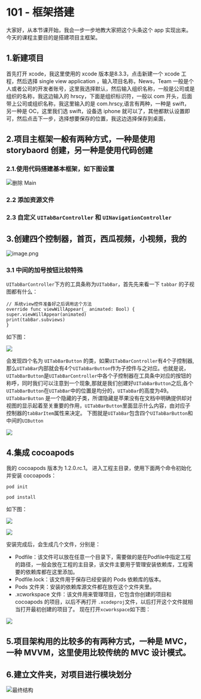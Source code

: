 # 101 - 框架搭建

大家好，从本节课开始，我会一步一步地教大家把这个头条这个  app 实现出来。
今天的课程主要目的是搭建项目主框架。

## 1.新建项目
首先打开 xcode，我这里使用的 xcode 版本是8.3.3，点击新建一个 xcode 工程，然后选择 single view application ，输入项目名称，News，Team 一般是个人或者公司的开发者账号，这里我选择默认，然后输入组织名称，一般是公司或是组织的名称，我这边输入的 hrscy，下面是组织标识符，一般以 com 开头，后面带上公司或组织名称，我这里输入的是 com.hrscy,语言有两种，一种是 swift，另一种是 OC，这里我们选 swift，设备选 iphone 就可以了，其他都默认设置即可，然后点击下一步，选择想要保存的位置，我这边选择保存到桌面，

## 2.项目主框架一般有两种方式，一种是使用 storybaord 创建，另一种是使用代码创建
### 2.1.使用代码搭建基本框架，如下图设置

![删除 Main](http://upload-images.jianshu.io/upload_images/1116587-4226ad0af45c1715.png?imageMogr2/auto-orient/strip%7CimageView2/2/w/1240)

### 2.2 添加资源文件

### 2.3 自定义 `UITabBarController` 和 `UINavigationController`

## 3.创建四个控制器，首页，西瓜视频，小视频，我的

![image.png](http://upload-images.jianshu.io/upload_images/1116587-867c1559ea140fa9.png?imageMogr2/auto-orient/strip%7CimageView2/2/w/1240)

### 3.1 中间的加号按钮比较特殊
`UITabBarController`下方的工具条称为`UITabBar`，首先先来看一下 `tabbar` 的子视图都有什么：
```
// 系统view控件准备好之后调用这个方法
override func viewWillAppear(_ animated: Bool) {
super.viewWillAppear(animated)
print(tabBar.subviews)
}
```
如下图：

![](http://upload-images.jianshu.io/upload_images/1116587-305a0000a0dbf092.png?imageMogr2/auto-orient/strip%7CimageView2/2/w/1240)

会发现四个名为 `UITabBarButton` 的类，如果`UITabBarController`有4个子控制器,那么`UITabBar`内部就会有4个`UITabBarButton`作为子控件与之对应。也就是说，`UITabBarButton`是`UITabBarController`中各个子控制器在工具条中对应的按钮的称呼，同时我们可以注意到一个现象,那就是我们创建好`UITabBarButton`之后,各个`UITabBarButton`在`UITabBar`中的位置是均分的，`UITabBar`的高度为49。`UITabBarButton` 是一个隐藏的子类，所谓隐藏是苹果没有在文档中明确提供却对视图的显示起着至关重要的作用，`UITabBarButton`⾥面显⽰什么内容，由对应子控制器的`tabBarItem`属性来决定。
下图就是`UITabBar`包含四个`UITabBarButton`和中间的`UIButton`

![](http://upload-images.jianshu.io/upload_images/1116587-d57268daa903acd9.png?imageMogr2/auto-orient/strip%7CimageView2/2/w/1240)


## 4.集成 cocoapods
我的 cocoapods 版本为 1.2.0.rc.1。
进入工程主目录，使用下面两个命令初始化并安装 cocoapods：
```
pod init

pod install
```
如下图：

![](http://upload-images.jianshu.io/upload_images/1116587-162aa2b0085c1cd8.png?imageMogr2/auto-orient/strip%7CimageView2/2/w/1240)


![](http://upload-images.jianshu.io/upload_images/1116587-0a5d4a11a65475aa.png?imageMogr2/auto-orient/strip%7CimageView2/2/w/1240)

安装完成后，会生成几个文件，分别是：
- Podfile：该文件可以放在任意一个目录下，需要做的是在Podfile中指定工程的路径，一般会放在工程的主目录，该文件主要用于管理安装依赖库，工程需要的依赖库都在这里添加。
- Podfile.lock：该文件用于保存已经安装的 Pods 依赖库的版本。
- Pods 文件夹：安装的依赖库源文件都在放在这个文件夹里。
- .xcworkspace 文件：该文件用来管理项目，它包含你创建的项目和cocoapods 的项目，以后不再打开 `.xcodeproj`文件，以后打开这个文件就相当打开最初创建的项目了。
现在打开`xcworkspace`如下图：

![](http://upload-images.jianshu.io/upload_images/1116587-b3d048f860da0455.png?imageMogr2/auto-orient/strip%7CimageView2/2/w/1240)

## 5.项目架构用的比较多的有两种方式，一种是 MVC，一种 MVVM，这里使用比较传统的 MVC 设计模式。
## 6.建立文件夹，对项目进行模块划分

![最终结构](http://upload-images.jianshu.io/upload_images/1116587-133a0255cd07b813.png?imageMogr2/auto-orient/strip%7CimageView2/2/w/1240)
